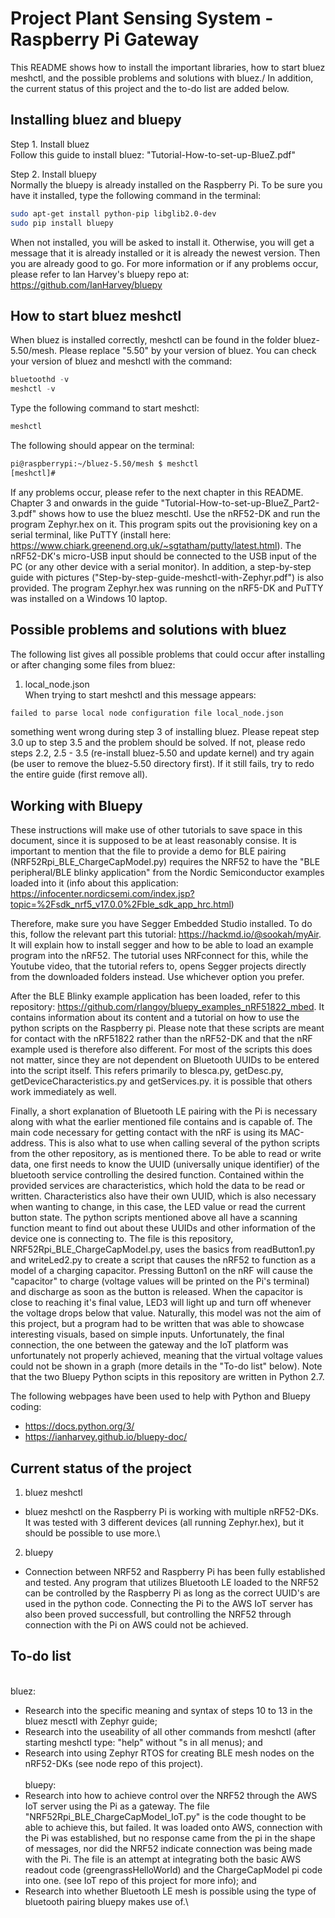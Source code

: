 # Project Plant Sensing System - Raspberry Pi Gateway
This README shows how to install the important libraries, how to start bluez meshctl, and the possible problems and solutions with bluez./
In addition, the current status of this project and the to-do list are added below.

## Installing bluez and bluepy
Step 1. Install bluez\
Follow this guide to install bluez: "Tutorial-How-to-set-up-BlueZ.pdf"

Step 2. Install bluepy\
Normally the bluepy is already installed on the Raspberry Pi.
To be sure you have it installed, type the following command in the terminal:
```bash
sudo apt-get install python-pip libglib2.0-dev
sudo pip install bluepy
```
When not installed, you will be asked to install it. Otherwise, you will get a message that it is already installed or it is already the newest version. Then you are already good to go.
For more information or if any problems occur, please refer to Ian Harvey's bluepy repo at: https://github.com/IanHarvey/bluepy

## How to start bluez meshctl
When bluez is installed correctly, meshctl can be found in the folder bluez-5.50/mesh. Please replace "5.50" by your version of bluez.
You can check your version of bluez and meshctl with the command:
```python
bluetoothd -v
meshctl -v
```

Type the following command to start meshctl:
```python
meshctl
```

The following should appear on the terminal:
```bash
pi@raspberrypi:~/bluez-5.50/mesh $ meshctl
[meshctl]# 
```
If any problems occur, please refer to the next chapter in this README.
Chapter 3 and onwards in the guide "Tutorial-How-to-set-up-BlueZ_Part2-3.pdf" shows how to use the bluez meschtl. Use the nRF52-DK and run the program Zephyr.hex on it. This program spits out the provisioning key on a serial terminal, like PuTTY (install here: https://www.chiark.greenend.org.uk/~sgtatham/putty/latest.html). The nRF52-DK's micro-USB input should be connected to the USB input of the PC (or any other device with a serial monitor).
In addition, a step-by-step guide with pictures ("Step-by-step-guide-meshctl-with-Zephyr.pdf") is also provided. The program Zephyr.hex was running on the nRF5-DK and PuTTY was installed on a Windows 10 laptop.

## Possible problems and solutions with bluez
The following list gives all possible problems that could occur after installing or after changing some files from bluez:

1. local_node.json\
When trying to start meshctl and this message appears:
```bash
failed to parse local node configuration file local_node.json
```
something went wrong during step 3 of installing bluez. Please repeat step 3.0 up to step 3.5 and the problem should be solved. If not, please redo steps 2.2, 2.5 - 3.5 (re-install bluez-5.50 and update kernel) and try again (be user to remove the bluez-5.50 directory first). If it still fails, try to redo the entire guide (first remove all).

## Working with Bluepy
These instructions will make use of other tutorials to save space in this document, since it is supposed to be at least reasonably consise. It is important to mention that the file to provide a demo for BLE pairing (NRF52Rpi_BLE_ChargeCapModel.py) requires the NRF52 to have the "BLE peripheral/BLE blinky application" from the Nordic Semiconductor examples loaded into it (info about this application: https://infocenter.nordicsemi.com/index.jsp?topic=%2Fsdk_nrf5_v17.0.0%2Fble_sdk_app_hrc.html)

Therefore, make sure you have Segger Embedded Studio installed. To do this, follow the relevant part this tutorial: https://hackmd.io/@sookah/myAir. It will explain how to install segger and how to be able to load an example program into the nRF52. The tutorial uses NRFconnect for this, while the Youtube video, that the tutorial refers to, opens Segger projects directly from the downloaded folders instead. Use whichever option you prefer.

After the BLE Blinky example application has been loaded, refer to this repository: https://github.com/rlangoy/bluepy_examples_nRF51822_mbed. It contains information about its content and a tutorial on how to use the python scripts on the Raspberry pi. Please note that these scripts are meant for contact with the nRF51822 rather than the nRF52-DK and that the nRF example used is therefore also different. For most of the scripts this does not matter, since they are not dependent on Bluetooth UUIDs to be entered into the script itself. This refers primarily to blesca.py, getDesc.py, getDeviceCharacteristics.py and getServices.py. it is possible that others work immediately as well.

Finally, a short explanation of Bluetooth LE pairing with the Pi is necessary along with what the earlier mentioned file contains and is capable of. The main code necessary for getting contact with the nRF is using its MAC-address. This is also what to use when calling several of the python scripts from the other repository, as is mentioned there. To be able to read or write data, one first needs to know the UUID (universally unique identifier) of the bluetooth service controlling the desired function. Contained within the provided services are characteristics, which hold the data to be read or written. Characteristics also have their own UUID, which is also necessary when wanting to change, in this case, the LED value or read the current button state. The python scripts mentioned above all have a scanning function meant to find out about these UUIDs and other information of the device one is connecting to. 
The file is this repository, NRF52Rpi_BLE_ChargeCapModel.py, uses the basics from readButton1.py and writeLed2.py to create a script that causes the nRF52 to function as a model of a charging capacitor. Pressing Button1 on the nRF will cause the "capacitor" to charge (voltage values will be printed on the Pi's terminal) and discharge as soon as the button is released. When the capacitor is close to reaching it's final value, LED3 will light up and turn off whenever the voltage drops below that value. Naturally, this model was not the aim of this project, but a program had to be written that was able to showcase interesting visuals, based on simple inputs. Unfortunately, the final connection, the one between the gateway and the IoT platform was unfortunately not properly achieved, meaning that the virtual voltage values could not be shown in a graph (more details in the "To-do list" below). Note that the two Bluepy Python scipts in this repository are written in Python 2.7.

The following webpages have been used to help with Python and Bluepy coding:
- https://docs.python.org/3/
- https://ianharvey.github.io/bluepy-doc/


## Current status of the project
1. bluez meshctl
- bluez meshctl on the Raspberry Pi is working with multiple nRF52-DKs. It was tested with 3 different devices (all running Zephyr.hex), but it should be possible to use more.\

2. bluepy
- Connection between NRF52 and Raspberry Pi has been fully established and tested. Any program that utilizes Bluetooth LE loaded to the NRF52 can be controlled by the Raspberry Pi as long as the correct UUID's are used in the python code. Connecting the Pi to the AWS IoT server has also been proved successfull, but controlling the NRF52 through connection with the Pi on AWS could not be achieved.  

## To-do list
\
bluez:
- Research into the specific meaning and syntax of steps 10 to 13 in the bluez mesctl with Zephyr guide;
- Research into the useability of all other commands from meshctl (after starting meshctl type: "help" without "s in all menus); and
- Research into using Zephyr RTOS for creating BLE mesh nodes on the nRF52-DKs (see node repo of this project).\
\
bluepy:
- Research into how to achieve control over the NRF52 through the AWS IoT server using the Pi as a gateway. The file "NRF52Rpi_BLE_ChargeCapModel_IoT.py" is the code thought to be able to achieve this, but failed. It was loaded onto AWS, connection with the Pi was established, but no response came from the pi in the shape of messages, nor did the NRF52 indicate connection was being made with the Pi. The file is an attempt at integrating both the basic AWS readout code (greengrassHelloWorld) and the ChargeCapModel pi code into one. (see IoT repo of this project for more info); and
- Research into whether Bluetooth LE mesh is possible using the type of bluetooth pairing bluepy makes use of.\
